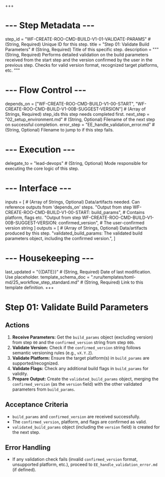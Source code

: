 +++
# --- Step Metadata ---
step_id = "WF-CREATE-ROO-CMD-BUILD-V1-01-VALIDATE-PARAMS" # (String, Required) Unique ID for this step.
title = "Step 01: Validate Build Parameters" # (String, Required) Title of this specific step.
description = """
(String, Required) Performs detailed validation on the build parameters received from the start step
and the version confirmed by the user in the previous step. Checks for valid version format,
recognized target platforms, etc.
"""

# --- Flow Control ---
depends_on = ["WF-CREATE-ROO-CMD-BUILD-V1-00-START", "WF-CREATE-ROO-CMD-BUILD-V1-00B-SUGGEST-VERSION"] # (Array of Strings, Required) step_ids this step needs completed first.
next_step = "02_setup_environment.md" # (String, Optional) Filename of the next step on successful completion.
error_step = "EE_handle_validation_error.md" # (String, Optional) Filename to jump to if this step fails.

# --- Execution ---
delegate_to = "lead-devops" # (String, Optional) Mode responsible for executing the core logic of this step.

# --- Interface ---
inputs = [ # (Array of Strings, Optional) Data/artifacts needed. Can reference outputs from 'depends_on' steps.
    "Output from step WF-CREATE-ROO-CMD-BUILD-V1-00-START: build_params", # Contains platform, flags etc.
    "Output from step WF-CREATE-ROO-CMD-BUILD-V1-00B-SUGGEST-VERSION: confirmed_version", # The user-confirmed version string
]
outputs = [ # (Array of Strings, Optional) Data/artifacts produced by this step.
    "validated_build_params: The validated build parameters object, including the confirmed version.",
]

# --- Housekeeping ---
last_updated = "{{DATE}}" # (String, Required) Date of last modification. Use placeholder.
template_schema_doc = ".ruru/templates/toml-md/25_workflow_step_standard.md" # (String, Required) Link to this template definition.
+++

# Step 01: Validate Build Parameters

## Actions

1.  **Receive Parameters:** Get the `build_params` object (excluding version) from step `00` and the `confirmed_version` string from step `00b`.
2.  **Validate Version:** Check if the `confirmed_version` string follows semantic versioning rules (e.g., `vX.Y.Z`).
3.  **Validate Platform:** Ensure the target platform(s) in `build_params` are supported/recognized.
4.  **Validate Flags:** Check any additional build flags in `build_params` for validity.
5.  **Prepare Output:** Create the `validated_build_params` object, merging the `confirmed_version` (as the `version` field) with the other validated parameters from `build_params`.

## Acceptance Criteria

*   `build_params` and `confirmed_version` are received successfully.
*   The `confirmed_version`, platform, and flags are confirmed as valid.
*   `validated_build_params` object (including the `version` field) is created for the next step.

## Error Handling

*   If any validation check fails (invalid `confirmed_version` format, unsupported platform, etc.), proceed to `EE_handle_validation_error.md` (if defined).
